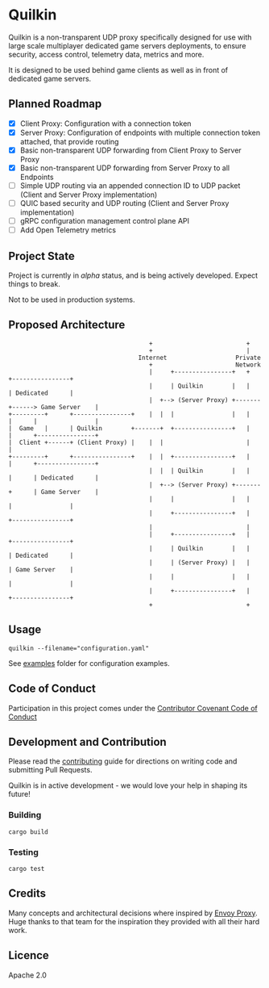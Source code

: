 # Quilkin

Quilkin is a non-transparent UDP proxy specifically designed for use with large scale multiplayer dedicated game servers
deployments, to ensure security, access control, telemetry data, metrics and more.
 
It is designed to be used behind game clients as well as in front of dedicated game servers.  

## Planned Roadmap

- [x] Client Proxy: Configuration with a connection token
- [x] Server Proxy: Configuration of endpoints with multiple connection token attached, that provide routing 
- [x] Basic non-transparent UDP forwarding from Client Proxy to Server Proxy
- [x] Basic non-transparent UDP forwarding from Server Proxy to all Endpoints
- [ ] Simple UDP routing via an appended connection ID to UDP packet (Client and Server Proxy implementation)
- [ ] QUIC based security and UDP routing (Client and Server Proxy implementation)
- [ ] gRPC configuration management control plane API
- [ ] Add Open Telemetry metrics

## Project State

Project is currently in *alpha* status, and is being actively developed. Expect things to break.

Not to be used in production systems.

## Proposed Architecture
```
                                       +                          +
                                       +                          |
                                    Internet                   Private
                                       +                       Network
                                       |     +----------------+   +          +----------------+
                                       |     | Quilkin        |   |          | Dedicated      |
                                       |  +--> (Server Proxy) +-------+------> Game Server    |
+---------+      +----------------+    |  |  |                |   |   |      |                |
|  Game   |      | Quilkin        +-------+  +----------------+   |   |      +----------------+
|  Client +------+ (Client Proxy) |    |  |                       |   |
+---------+      +----------------+    |  |  +----------------+   |   |      +----------------+
                                       |  |  | Quilkin        |   |   |      | Dedicated      |
                                       |  +--> (Server Proxy) +-------+      | Game Server    |
                                       |     |                |   |          |                |
                                       |     +----------------+   |          +----------------+
                                       |                          |
                                       |     +----------------+   |          +----------------+
                                       |     | Quilkin        |   |          | Dedicated      |
                                       |     | (Server Proxy) |   |          | Game Server    |
                                       |     |                |   |          |                |
                                       |     +----------------+   |          +----------------+
                                       +                          +
```

## Usage

`quilkin --filename="configuration.yaml"`

See [examples](./examples) folder for configuration examples.

## Code of Conduct

Participation in this project comes under the [Contributor Covenant Code of Conduct](code-of-conduct.md)

## Development and Contribution

Please read the [contributing](CONTRIBUTING.md) guide for directions on writing code and submitting Pull Requests.

Quilkin is in active development - we would love your help in shaping its future!

### Building

`cargo build`

### Testing

`cargo test`

## Credits

Many concepts and architectural decisions where inspired by [Envoy Proxy](https://www.envoyproxy.io/). 
Huge thanks to that team for the inspiration they provided with all their hard work. 

## Licence

Apache 2.0
